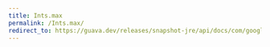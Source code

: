 ```yaml
---
title: Ints.max
permalink: /Ints.max/
redirect_to: https://guava.dev/releases/snapshot-jre/api/docs/com/google/common/primitives/Ints.html#max-int...-
---
```

